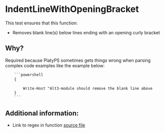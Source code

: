 # IndentLineWithOpeningBracket

This test ensures that this function:

- Removes blank line(s) below lines ending with an opening curly bracket

## Why?

Required because PlatyPS sometimes gets things wrong when parsing complex code
examples like the example below:

```txt
    ```powershell
    {

        Write-Host "Alt3-module should remove the blank line above
    }
    ```
```

## Additional information:

- Link to regex in function [source file](https://github.com/alt3/Docusaurus.PowerShell/blob/main/Source/Private/RemoveEmptyLinesBelowOpeningBracket.ps1#L10)
